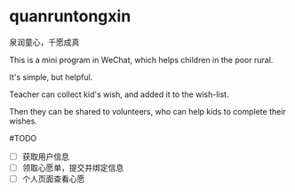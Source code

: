 # quanruntongxin
泉润童心，千愿成真

This is a mini program in WeChat, which helps children in the poor rural.

It's simple, but helpful.

Teacher can collect kid's wish, and added it to the wish-list.

Then they can be shared to volunteers, who can help kids to complete their wishes.

#TODO 
* [ ] 获取用户信息
* [ ] 领取心愿单，提交并绑定信息
* [ ] 个人页面查看心愿
